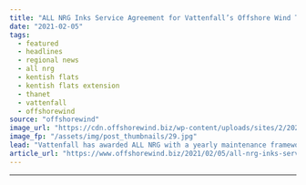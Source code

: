 ```yaml
---
title: "ALL NRG Inks Service Agreement for Vattenfall’s Offshore Wind Trio"
date: "2021-02-05"
tags: 
  - featured
  - headlines
  - regional news
  - all nrg
  - kentish flats
  - kentish flats extension
  - thanet
  - vattenfall
  - offshorewind
source: "offshorewind"
image_url: "https://cdn.offshorewind.biz/wp-content/uploads/sites/2/2021/02/05091022/ALL-NRG-Wins-Maintenance-Contract-for-Vattenfalls-Offshore-Wind-Trio.jpg"
image_fp: "/assets/img/post_thumbnails/29.jpg"
lead: "Vattenfall has awarded ALL NRG with a yearly maintenance framework agreement for three of"
article_url: "https://www.offshorewind.biz/2021/02/05/all-nrg-inks-service-agreement-for-vattenfalls-offshore-wind-trio/"
---
```


---
